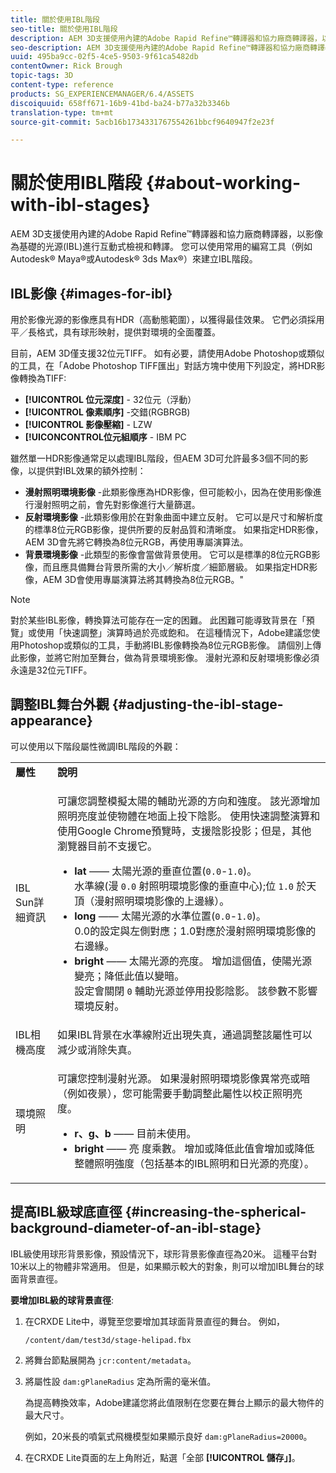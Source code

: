 ```yaml
---
title: 關於使用IBL階段
seo-title: 關於使用IBL階段
description: AEM 3D支援使用內建的Adobe Rapid Refine™轉譯器和協力廠商轉譯器，以影像為基礎的光源(IBL)進行互動式檢視和轉譯。
seo-description: AEM 3D支援使用內建的Adobe Rapid Refine™轉譯器和協力廠商轉譯器，以影像為基礎的光源(IBL)進行互動式檢視和轉譯。
uuid: 495ba9cc-02f5-4ce5-9503-9f61ca5482db
contentOwner: Rick Brough
topic-tags: 3D
content-type: reference
products: SG_EXPERIENCEMANAGER/6.4/ASSETS
discoiquuid: 658ff671-16b9-41bd-ba24-b77a32b3346b
translation-type: tm+mt
source-git-commit: 5acb16b1734331767554261bbcf9640947f2e23f

---
```



# 關於使用IBL階段 {#about-working-with-ibl-stages}

AEM 3D支援使用內建的Adobe Rapid Refine™轉譯器和協力廠商轉譯器，以影像為基礎的光源(IBL)進行互動式檢視和轉譯。 您可以使用常用的編寫工具（例如Autodesk® Maya®或Autodesk® 3ds Max®）來建立IBL階段。

## IBL影像 {#images-for-ibl}

用於影像光源的影像應具有HDR（高動態範圍），以獲得最佳效果。 它們必須採用平／長格式，具有球形映射，提供對環境的全面覆蓋。

目前，AEM 3D僅支援32位元TIFF。 如有必要，請使用Adobe Photoshop或類似的工具，在「Adobe Photoshop TIFF匯出」對話方塊中使用下列設定，將HDR影像轉換為TIFF:

* **[!UICONTROL 位元深度]** - 32位元（浮動）
* **[!UICONTROL 像素順序]** -交錯(RGBRGB)
* **[!UICONTROL 影像壓縮]** - LZW
* **[!UICONCONTROL位元組順序** - IBM PC

雖然單一HDR影像通常足以處理IBL階段，但AEM 3D可允許最多3個不同的影像，以提供對IBL效果的額外控制：

* **漫射照明環境影像** -此類影像應為HDR影像，但可能較小，因為在使用影像進行漫射照明之前，會先對影像進行大量篩選。
* **反射環境影像** -此類影像用於在對象曲面中建立反射。 它可以是尺寸和解析度的標準8位元RGB影像，提供所要的反射品質和清晰度。 如果指定HDR影像，AEM 3D會先將它轉換為8位元RGB，再使用專屬演算法。
* **背景環境影像** -此類型的影像會當做背景使用。 它可以是標準的8位元RGB影像，而且應具備舞台背景所需的大小／解析度／細節層級。 如果指定HDR影像，AEM 3D會使用專屬演算法將其轉換為8位元RGB。&quot;

>[!NOTE]
>
>對於某些IBL影像，轉換算法可能存在一定的困難。 此困難可能導致背景在「預覽」或使用「快速調整」演算時過於亮或飽和。 在這種情況下，Adobe建議您使用Photoshop或類似的工具，手動將IBL影像轉換為8位元RGB影像。 請個別上傳此影像，並將它附加至舞台，做為背景環境影像。 漫射光源和反射環境影像必須永遠是32位元TIFF。

## 調整IBL舞台外觀 {#adjusting-the-ibl-stage-appearance}

可以使用以下階段屬性微調IBL階段的外觀：

<table> 
 <tbody> 
  <tr> 
   <td><strong>屬性</strong><br /> </td> 
   <td><strong>說明</strong></td> 
  </tr> 
  <tr> 
   <td>IBL Sun詳細資訊</td> 
   <td><p>可讓您調整模擬太陽的輔助光源的方向和強度。 <span class="diff-html-added">該光源增加照明亮度並使物體在地面上投下陰影。 使用快速調整演算和使用Google Chrome預覽時，支援陰影投影；但是，其他瀏覽器目前不支援它。</span></p> 
    <ul> 
     <li><strong>lat</strong> —— 太陽光源的垂直位置(<code>0.0</code>-<code>1.0</code>)。<br /> 水準線(漫 <code>0.0</code> 射照明環境影像的垂直中心);位 <code>1.0</code> 於天頂（漫射照明環境影像的上邊緣）。</li> 
     <li><strong>long</strong> —— 太陽光源的水準位置(<code>0.0</code>-<code>1.0</code>)。<br /> 0.0的設定與左側對應；1.0對應於漫射照明環境影像的右邊緣。<br /> </li> 
     <li><strong>bright</strong> —— 太陽光源的亮度。 增加這個值，使陽光源變亮；降低此值以變暗。 <br /> 設定會關閉 <code>0</code> 輔助光源並停用投影陰影。 該參數不影響環境反射。<br /> </li> 
    </ul> </td> 
  </tr> 
  <tr> 
   <td>IBL相機高度</td> 
   <td>如果IBL背景在水準線附近出現失真，通過調整該屬性可以減少或消除失真。 <br /> </td> 
  </tr> 
  <tr> 
   <td>環境照明</td> 
   <td><p><span class="diff-html-added">可讓您控制漫射光源。 如果漫射照明環境影像異常亮或暗（例如夜景），您可能需要手動調整此屬性以校正照明亮度。</span></p> 
    <ul> 
     <li><strong>r、g、b</strong> —— 目前未使用。</li> 
     <li><strong>bright</strong> —— 亮 <span class="diff-html-added">度乘數。 增加或降低此值會增加或降低整體照明強度（包括基本的IBL照明和日光源的亮度）。</span></li> 
    </ul> </td> 
  </tr> 
 </tbody> 
</table>

## 提高IBL級球底直徑 {#increasing-the-spherical-background-diameter-of-an-ibl-stage}

IBL級使用球形背景影像，預設情況下，球形背景影像直徑為20米。 這種平台對10米以上的物體非常適用。 但是，如果顯示較大的對象，則可以增加IBL舞台的球面背景直徑。

**要增加IBL級的球背景直徑**:

1. 在CRXDE Lite中，導覽至您要增加其球面背景直徑的舞台。 例如，

   `/content/dam/test3d/stage-helipad.fbx`

1. 將舞台節點展開為 `jcr:content/metadata`。
1. 將屬性設 `dam:gPlaneRadius` 定為所需的毫米值。

   為提高轉換效率，Adobe建議您將此值限制在您要在舞台上顯示的最大物件的最大尺寸。

   例如，20米長的噴氣式飛機模型如果顯示良好 `dam:gPlaneRadius=20000`。

1. 在CRXDE Lite頁面的左上角附近，點選「全部 **[!UICONTROL 儲存」]**。

